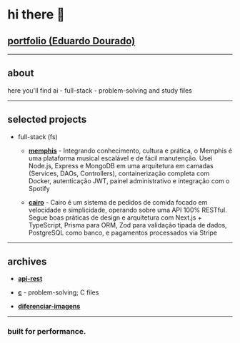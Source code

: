# hi there 👋

## [portfolio (Eduardo Dourado)](https://efdourado.github.io/efdourado)

---

## about
here you'll find ai - full-stack - problem-solving and study files

---

## selected projects

- full-stack (fs)

    - [**memphis**](https://fs-memphis.onrender.com) - Integrando conhecimento, cultura e prática, o Memphis é uma plataforma musical escalável e de fácil manutenção. Usei Node.js, Express e MongoDB em uma arquitetura em camadas (Services, DAOs, Controllers), containerização completa com Docker, autenticação JWT, painel administrativo e integração com o Spotify

    - [**cairo**](https://fs-cairo.vercel.app/) - Cairo é um sistema de pedidos de comida focado em velocidade e simplicidade, operando sobre uma API 100% RESTful. Segue boas práticas de design e arquitetura com Next.js + TypeScript, Prisma para ORM, Zod para validação tipada de dados, PostgreSQL como banco, e pagamentos processados via Stripe

---

## archives

- [**api-rest**](https://github.com/efdourado/api-rest)

- [**c**](https://github.com/efdourado/c) - problem-solving; C files

- [**diferenciar-imagens**](https://github.com/efdourado/diferenciar-imagens)

---

### built for performance.